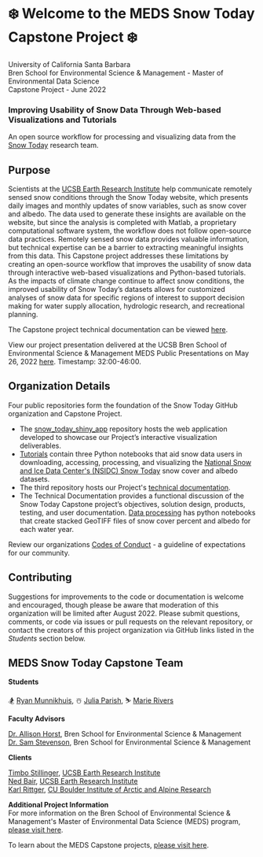 # ❄️ Welcome to the MEDS Snow Today Capstone Project ❄️

University of California Santa Barbara<br>
Bren School for Environmental Science & Management - Master of Environmental Data Science <br>
Capstone Project - June 2022

### Improving Usability of Snow Data Through Web-based Visualizations and Tutorials
An open source workflow for processing and visualizing data from the [Snow Today](https://nsidc.org/reports/snow-today) research team. 

## Purpose

Scientists at the [UCSB Earth Research Institute](https://www.eri.ucsb.edu/) help communicate remotely sensed snow conditions through the Snow Today website, which presents daily images and monthly updates of snow variables, such as snow cover and albedo. The data used to generate these insights are available on the website, but since the analysis is completed with Matlab, a proprietary computational software system, the workflow does not follow open-source data practices. Remotely sensed snow data provides valuable information, but technical expertise can be a barrier to extracting meaningful insights from this data. This Capstone project addresses these limitations by creating an open-source workflow that improves the usability of snow data through interactive web-based visualizations and Python-based tutorials. As the impacts of climate change continue to affect snow conditions, the improved usability of Snow Today’s datasets allows for customized analyses of snow data for specific regions of interest to support decision making for water supply allocation, hydrologic research, and recreational planning. 

The Capstone project technical documentation can be viewed [here](https://medssnowtoday.github.io/Technical_Documentation/).

View our project presentation delivered at the UCSB Bren School of Environmental Science & Management MEDS Public Presentations on May 26, 2022 [here](https://docs.google.com/presentation/d/e/2PACX-1vSTkyZ4s4HSoEGj-ChDFdXMSpLMUVMtDysy-05QCkDtOm3_xyc7wBcae3zqllXPxSlb46HSGXOvewi7/pub?start=false&loop=false&delayms=3000). Timestamp: 32:00-46:00.

## Organization Details

Four public repositories form the foundation of the Snow Today GitHub organization and Capstone Project. 
- The [snow_today_shiny_app](https://github.com/MEDSsnowtoday/snow_today_shiny_app) repository hosts the web application developed to showcase our Project’s interactive visualization deliverables. 
- [Tutorials](https://github.com/MEDSsnowtoday/Tutorials) contain three Python notebooks that aid snow data users in downloading, accessing, processing, and visualizing the [National Snow and Ice Data Center's (NSIDC) Snow Today](https://nsidc.org/reports/snow-today)  snow cover and albedo datasets. 
- The third repository hosts our Project's [technical documentation](https://github.com/MEDSsnowtoday/Technical_Documentation). 
- The Technical Documentation provides a functional discussion of the Snow Today Capstone project’s objectives, solution design, products, testing, and user documentation. [Data processing](https://github.com/MEDSsnowtoday/data_processing) has python notebooks that create stacked GeoTIFF files of snow cover percent and albedo for each water year. 
 

Review our organizations [Codes of Conduct](https://github.com/MEDSsnowtoday/.github/blob/main/CODE_OF_CONDUCT.md) - a guideline of expectations for our community.

## Contributing

Suggestions for improvements to the code or documentation is welcome and encouraged, though please be aware that moderation of this organization will be limited after August 2022. Please submit questions, comments, or code via issues or pull requests on the relevant repository, or contact the creators of this project organization via GitHub links listed in the *Students* section below. 

## MEDS Snow Today Capstone Team

**Students**

🏂 [Ryan Munnikhuis](https://github.com/RyanMunnikhuis), ☃️ [Julia Parish](https://github.com/juliaparish), ⛷️ [Marie Rivers](https://github.com/marierivers)

**Faculty Advisors**

[Dr. Allison Horst](https://github.com/allisonhorst), Bren School for Environmental Science & Management<br>
[Dr. Sam Stevenson](https://github.com/samanthastevenson), Bren School for Environmental Science & Management

**Clients**

[Timbo Stillinger](https://github.com/Timbo-Stillinger), [UCSB Earth Research Institute](https://www.eri.ucsb.edu/)<br>
[Ned Bair](https://github.com/edwardbair), [UCSB Earth Research Institute](https://www.eri.ucsb.edu/)<br>
[Karl Rittger](https://github.com/krittger), [CU Boulder Institute of Arctic and Alpine Research](https://instaar.colorado.edu/)

**Additional Project Information** <br>
For more information on the Bren School of Environmental Science & Management's Master of Environmental Data Science (MEDS) program, [please visit here](https://bren.ucsb.edu/masters-programs/master-environmental-data-science).

To learn about the MEDS Capstone projects, [please visit here](https://bren.ucsb.edu/masters-programs/master-environmental-data-science/meds-capstone-projects).

